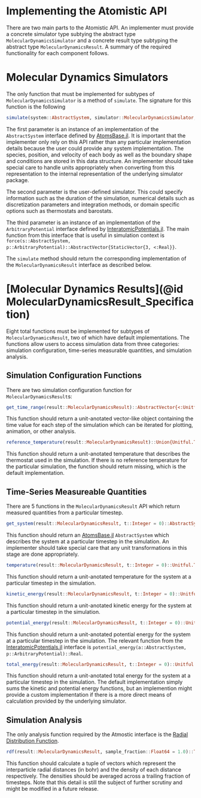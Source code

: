 # Implementing the Atomistic API

There are two main parts to the Atomistic API. An implementer must provide a concrete simulator type subtying the abstract type `MolecularDynamicsSimulator` and a concrete result type subtyping the abstract type `MolecularDynamicsResult`. A summary of the required functionality for each component follows.

# Molecular Dynamics Simulators

The only function that must be implemented for subtypes of `MolecularDynamicsSimulator` is a method of `simulate`. The signature for this function is the following

```julia
simulate(system::AbstractSystem, simulator::MolecularDynamicsSimulator, potential::ArbitraryPotential)::MolecularDynamicsResult
```

The first parameter is an instance of an implementation of the `AbstractSystem` interface defined by [AtomsBase.jl](https://github.com/JuliaMolSim/AtomsBase.jl). It is important that the implementer only rely on this API rather than any particular implementation details because the user could provide any system implementation. The species, position, and velocity of each body as well as the boundary shape and conditions are stored in this data structure. An implementer should take special care to handle units appropriately when converting from this representation to the internal representation of the underlying simulator package.

The second parameter is the user-defined simulator. This could specify information such as the duration of the simulation, numerical details such as discretization parameters and integration methods, or domain specific options such as thermostats and barostats.

The third parameter is an instance of an implementation of the `ArbitraryPotential` interface defined by [InteratomicPotentials.jl](https://github.com/cesmix-mit/InteratomicPotentials.jl). The main function from this interface that is useful in simulation context is `force(s::AbstractSystem, p::ArbitraryPotential)::AbstractVector{StaticVector{3, <:Real}}`.

The `simulate` method should return the corresponding implementation of the `MolecularDynamicsResult` interface as described below.

# [Molecular Dynamics Results](@id MolecularDynamicsResult_Specification)

Eight total functions must be implemented for subtypes of `MolecularDynamicsResult`, two of which have default implementations. The functions allow users to access simulation data from three categories: simulation configuration, time-series measurable quantities, and simulation analysis.

## Simulation Configuration Functions

There are two simulation configuration function for `MolecularDynamicsResult`s:

```julia
get_time_range(result::MolecularDynamicsResult)::AbstractVector{<:Unitful.Time}
```

This function should return a unit-anotated vector-like object containing the time value for each step of the simulation which can be iterated for plotting, animation, or other analysis.

```julia
reference_temperature(result::MolecularDynamicsResult)::Union{Unitful.Temperature,Missing}
```

This function should return a unit-anotated temperature that describes the thermostat used in the simulation. If there is no reference temperature for the particular simulation, the function should return missing, which is the default implementation.

## Time-Series Measureable Quantities

There are 5 functions in the `MolecularDynamicsResult` API which return measured quantities from a particular timestep.

```julia
get_system(result::MolecularDynamicsResult, t::Integer = 0)::AbstractSystem
```

This function should return an [AtomsBase.jl](https://github.com/JuliaMolSim/AtomsBase.jl) `AbstractSystem` which describes the system at a particular timestep in the simulation. An implementer should take special care that any unit transformations in this stage are done appropriately.

```julia
temperature(result::MolecularDynamicsResult, t::Integer = 0)::Unitful.Temperature
```

This function should return a unit-anotated temperature for the system at a particular timestep in the simulation.

```julia
kinetic_energy(result::MolecularDynamicsResult, t::Integer = 0)::Unitful.Energy
```

This function should return a unit-anotated kinetic energy for the system at a particular timestep in the simulation.

```julia
potential_energy(result::MolecularDynamicsResult, t::Integer = 0)::Unitful.Energy
```

This function should return a unit-anotated potential energy for the system at a particular timestep in the simulation. The relevant function from the [InteratomicPotentials.jl](<(https://github.com/cesmix-mit/InteratomicPotentials.jl)>) interface is `potential_energy(a::AbstractSystem, p::ArbitraryPotential)::Real`.

```julia
total_energy(result::MolecularDynamicsResult, t::Integer = 0)::Unitful.Energy
```

This function should return a unit-anotated total energy for the system at a particular timestep in the simulation. The default implementation simply sums the kinetic and potential energy functions, but an implemention might provide a custom implementation if there is a more direct means of calculation provided by the underlying simulator.

## Simulation Analysis

The only analysis function required by the Atmostic interface is the [Radial Distribution Function](https://en.wikipedia.org/wiki/Radial_distribution_function).

```julia
rdf(result::MolecularDynamicsResult, sample_fraction::Float64 = 1.0)::Tuple{AbstractVector{<:Real},AbstractVector{<:Real}}
```

This function should calculate a tuple of vectors which represent the interparticle radial distances (in bohr) and the density of each distance respectively. The densities should be averaged across a trailing fraction of timesteps. Note that this detail is still the subject of further scrutiny and might be modified in a future release.
